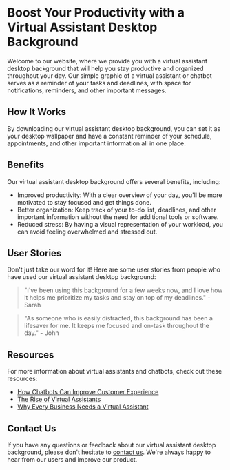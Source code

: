 <!--font:Cormorant Garamond-->

# Boost Your Productivity with a Virtual Assistant Desktop Background

Welcome to our website, where we provide you with a virtual assistant desktop background that will help you stay productive and organized throughout your day. Our simple graphic of a virtual assistant or chatbot serves as a reminder of your tasks and deadlines, with space for notifications, reminders, and other important messages.

## How It Works

By downloading our virtual assistant desktop background, you can set it as your desktop wallpaper and have a constant reminder of your schedule, appointments, and other important information all in one place. 

## Benefits

Our virtual assistant desktop background offers several benefits, including:

- Improved productivity: With a clear overview of your day, you'll be more motivated to stay focused and get things done.
- Better organization: Keep track of your to-do list, deadlines, and other important information without the need for additional tools or software.
- Reduced stress: By having a visual representation of your workload, you can avoid feeling overwhelmed and stressed out.

## User Stories

Don't just take our word for it! Here are some user stories from people who have used our virtual assistant desktop background:

> "I've been using this background for a few weeks now, and I love how it helps me prioritize my tasks and stay on top of my deadlines." - Sarah

> "As someone who is easily distracted, this background has been a lifesaver for me. It keeps me focused and on-task throughout the day." - John

## Resources

For more information about virtual assistants and chatbots, check out these resources:

- [How Chatbots Can Improve Customer Experience](#)
- [The Rise of Virtual Assistants](#)
- [Why Every Business Needs a Virtual Assistant](#)

## Contact Us

If you have any questions or feedback about our virtual assistant desktop background, please don't hesitate to [contact us](#). We're always happy to hear from our users and improve our product.

<!--

Write me content for website with wallpaper which alt text is:

"A wallpaper with a simple graphic of a virtual assistant or chatbot, with space for messages and alerts."

The name/title of the page should not be 1:1 copy of the alt text but rather a real content of the website which is using this wallpaper.

- Use markdown format 
- Start with heading
- Heading should be short and concise
- The content should look like a real website 
- The website should not be about the wallpaper, wallpaper is just a related background
- Heading should be contain work "wallpaper" or "background"
- Include real sections like references, contact, user stories, etc. use things relevant to the page purpose.
- Feel free to use structure like headings, bullets, numbering, blockquotes, paragraphs, horizontal lines, etc.
- You can use formatting like bold or _italic_
- You can include UTF-8 emojis
- Links should be only #hash anchors (and you can refer to the document itself)
- Do not include images


---


# Virtual Assistant Wallpaper for Your Productivity

Welcome to our website, where we provide you with a virtual assistant wallpaper that will help you stay productive and organized throughout your day. Our wallpaper features a simple graphic of a virtual assistant or chatbot, with space for messages and alerts. 

## How It Works

Simply download our virtual assistant wallpaper and set it as your desktop background. The design includes ample space for notifications, reminders, and other important messages, making it the perfect tool for staying on top of your to-do list.

## Benefits

Our virtual assistant wallpaper offers several benefits, including:

- Improved productivity: With a constant reminder of your tasks and deadlines, you'll be more motivated to stay focused and get things done.
- Better organization: Keep track of your schedule, appointments, and other important information all in one place.
- Reduced stress: By having a clear overview of your day, you can avoid feeling overwhelmed and stressed out.

## User Stories

Don't just take our word for it! Here are some user stories from people who have used our virtual assistant wallpaper:

> "I've been using this wallpaper for a few weeks now, and I love it! It's so helpful to have my schedule and reminders right there on my desktop." - Sarah

> "As someone who is easily distracted, this wallpaper has been a game-changer for me. It keeps me focused and on-task throughout the day." - John

## References

For more information about the benefits of virtual assistants and chatbots, check out these resources:

- [How Chatbots Can Improve Customer Experience](#)
- [The Rise of Virtual Assistants](#)
- [Why Every Business Needs a Virtual Assistant](#)

## Contact Us

If you have any questions or feedback about our virtual assistant wallpaper, please don't hesitate to [contact us](#). We're always happy to hear from our users and improve our product.


---


Heading should not include word "wallpaper". The website should not be about the wallpaper itself, wallpaper is just a related background, rewrite whole content.


---


# Boost Your Productivity with a Virtual Assistant Desktop Background

Welcome to our website, where we provide you with a virtual assistant desktop background that will help you stay productive and organized throughout your day. Our simple graphic of a virtual assistant or chatbot serves as a reminder of your tasks and deadlines, with space for notifications, reminders, and other important messages.

## How It Works

By downloading our virtual assistant desktop background, you can set it as your desktop wallpaper and have a constant reminder of your schedule, appointments, and other important information all in one place. 

## Benefits

Our virtual assistant desktop background offers several benefits, including:

- Improved productivity: With a clear overview of your day, you'll be more motivated to stay focused and get things done.
- Better organization: Keep track of your to-do list, deadlines, and other important information without the need for additional tools or software.
- Reduced stress: By having a visual representation of your workload, you can avoid feeling overwhelmed and stressed out.

## User Stories

Don't just take our word for it! Here are some user stories from people who have used our virtual assistant desktop background:

> "I've been using this background for a few weeks now, and I love how it helps me prioritize my tasks and stay on top of my deadlines." - Sarah

> "As someone who is easily distracted, this background has been a lifesaver for me. It keeps me focused and on-task throughout the day." - John

## Resources

For more information about virtual assistants and chatbots, check out these resources:

- [How Chatbots Can Improve Customer Experience](#)
- [The Rise of Virtual Assistants](#)
- [Why Every Business Needs a Virtual Assistant](#)

## Contact Us

If you have any questions or feedback about our virtual assistant desktop background, please don't hesitate to [contact us](#). We're always happy to hear from our users and improve our product.

-->
